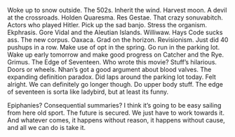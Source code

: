 Woke up to snow outside. The 502s. Inherit the wind. Harvest moon. A devil at the crossroads. Holden Quaresma. Res Gestae. That crazy sonuvabitch. Actors who played Hitler. Pick up the sad banjo. Stress the organism. Ekphrasis. Gore Vidal and the Aleutian Islands. Williwaw. Hays Code sucks ass. The new corpus. Oaxaca. Grad on the horizon. Revisionism. Just did 40 pushups in a row. Make use of opt in the spring. Go run in the parking lot. Wake up early tomorrow and make good progress on Catcher and the Rye. Grimus. The Edge of Seventeen. Who wrote this movie? Stuff’s hilarious. Doors or wheels. Nhan’s got a good argument about blood valves. The expanding definition paradox. Did laps around the parking lot today. Felt alright. We can definitely go longer though. Do upper body stuff. The edge of seventeen is sorta like ladybird, but at least its funny. 

Epiphanies? Consequential summaries? I think it’s going to be easy sailing from here old sport. The future is secured. We just have to work towards it. And whatever comes, it happens without reason, it happens without cause, and all we can do is take it.
